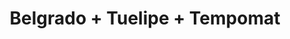 ---
layout: post
category: concert
title: Belgrado + Tuelipe + Tempomat
artists: 
- Belgrado
- Tuelipe
- Tempomat
place: 
- La Marbrerie
country: France
city: Montreuil
---